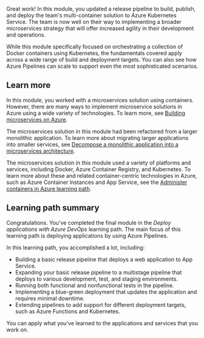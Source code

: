 Great work! In this module, you updated a release pipeline to build, publish, and deploy the team's multi-container solution to Azure Kubernetes Service. The team is now well on their way to implementing a broader microservices strategy that will offer increased agility in their development and operations.

While this module specifically focused on orchestrating a collection of Docker containers using Kubernetes, the fundamentals covered apply across a wide range of build and deployment targets. You can also see how Azure Pipelines can scale to support even the most sophisticated scenarios.

## Learn more

In this module, you worked with a microservices solution using containers. However, there are many ways to implement microservice solutions in Azure using a wide variety of technologies. To learn more, see [Building microservices on Azure](/azure/architecture/microservices/?azure-portal=true).

The microservices solution in this module had been refactored from a larger monolithic application. To learn more about migrating larger applications into smaller services, see [Decompose a monolithic application into a microservices architecture](/training/modules/microservices-architecture/?azure-portal=true).

The microservices solution in this module used a variety of platforms and services, including Docker, Azure Container Registry, and Kubernetes. To learn more about these and related container-centric technologies in Azure, such as Azure Container Instances and App Service, see the [Administer containers in Azure learning path](../../../paths/administer-containers-in-azure/index.yml?azure-portal=true).

## Learning path summary

Congratulations. You've completed the final module in the _Deploy applications with Azure DevOps_ learning path. The main focus of this learning path is deploying applications by using Azure Pipelines.

In this learning path, you accomplished a lot, including:

* Building a basic release pipeline that deploys a web application to App Service.
* Expanding your basic release pipeline to a multistage pipeline that deploys to various development, test, and staging environments.
* Running both functional and nonfunctional tests in the pipeline.
* Implementing a blue-green deployment that updates the application and requires minimal downtime.
* Extending pipelines to add support for different deployment targets, such as Azure Functions and Kubernetes.

You can apply what you've learned to the applications and services that you work on.
